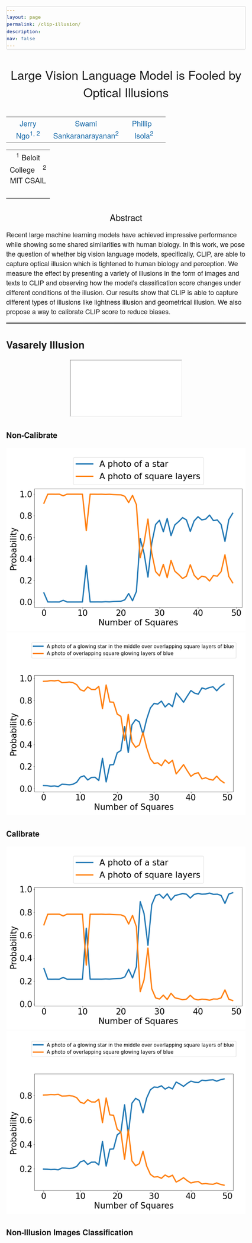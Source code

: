 ```yaml
---
layout: page
permalink: /clip-illusion/
description: 
nav: false
---
```


<script src="http://www.google.com/jsapi" type="text/javascript"></script>
<script type="text/javascript">google.load("jquery", "1.3.2");</script>

<head>
  <meta charset="utf-8">
  <meta http-equiv="x-ua-compatible" content="ie=edge">
  <meta name="viewport" content="width=device-width">
  <title>Project page for Large Vision Language Model is Fooled by Optical Illusions</title>
  <script src="https://polyfill.io/v3/polyfill.min.js?features=es6"></script>
  <script>
  MathJax = {
    loader: {load: ['a11y/semantic-enrich']},
    options: {
      sre: {
        speech: 'shallow'  // one of: 'deep', 'shallow', or 'none'
      },
      renderActions: {
        //
        // Force speech enrichment regardless of the menu settings
        //
        enrich: {'[+]': [
          function (doc) {doc.enrich(true)},
          function (math, doc) {math.enrich(doc, true)}
        ]}
      }
    },
    tex: {inlineMath: [['$', '$'], ['\\(', '\\)']]}
  };
  </script>
  <script id="MathJax-script" async src="https://cdn.jsdelivr.net/npm/mathjax@3/es5/tex-chtml.js"></script>
</head>

<style type="text/css">
	body {
		font-family: "HelveticaNeue-Light", "Helvetica Neue Light", "Helvetica Neue", Helvetica, Arial, "Lucida Grande", sans-serif;
		font-weight:300;
		font-size:18px;
		margin-left: auto;
		margin-right: auto;
		width: 1000px;
	}

	h1 {
		font-weight:300;
		font-size:24px;
	}

	code {
    font-size: 0.8rem;
    margin: 0 0.1rem;
    padding: 0.1rem 0.1rem;
    white-space: nowrap;
    back

	ground: #efefef;
    border: 1px solid #d3d3d3;
    color: #000000;
    border-radius: 3px;
}

pre > code {
    display: block;
    white-space: pre;
    line-height: 1.5;
    padding: 0;
    margin: 0;
    text-align: left;
}

	.disclaimerbox {
		background-color: #eee;
		border: 1px solid #eeeeee;
		border-radius: 10px ;
		-moz-border-radius: 10px ;
		-webkit-border-radius: 10px ;
		padding: 20px;
	}

	video.header-vid {
		height: 140px;
		border: 1px solid black;
		border-radius: 10px ;
		-moz-border-radius: 10px ;
		-webkit-border-radius: 10px ;
	}

	img.header-img {
		height: 140px;
		border: 1px solid black;
		border-radius: 10px ;
		-moz-border-radius: 10px ;
		-webkit-border-radius: 10px ;
	}

	img.rounded {
		border: 1px solid #eeeeee;
		border-radius: 10px ;
		-moz-border-radius: 10px ;
		-webkit-border-radius: 10px ;
	}

	a:link,a:visited
	{
		color: #1367a7;
		text-decoration: none;
	}
	a:hover {
		color: #208799;
	}

	td.dl-link {
		height: 160px;
		text-align: center;
		font-size: 22px;
	}

	.layered-paper-big { /* modified from: http://css-tricks.com/snippets/css/layered-paper/ */
		box-shadow:
		        0px 0px 1px 1px rgba(0,0,0,0.35), /* The top layer shadow */
		        5px 5px 0 0px #fff, /* The second layer */
		        5px 5px 1px 1px rgba(0,0,0,0.35), /* The second layer shadow */
		        10px 10px 0 0px #fff, /* The third layer */
		        10px 10px 1px 1px rgba(0,0,0,0.35), /* The third layer shadow */
		        15px 15px 0 0px #fff, /* The fourth layer */
		        15px 15px 1px 1px rgba(0,0,0,0.35), /* The fourth layer shadow */
		        20px 20px 0 0px #fff, /* The fifth layer */
		        20px 20px 1px 1px rgba(0,0,0,0.35), /* The fifth layer shadow */
		        25px 25px 0 0px #fff, /* The fifth layer */
		        25px 25px 1px 1px rgba(0,0,0,0.35); /* The fifth layer shadow */
		margin-left: 10px;
		margin-right: 45px;
	}


	.layered-paper { /* modified from: http://css-tricks.com/snippets/css/layered-paper/ */
		box-shadow:
		        0px 0px 1px 1px rgba(0,0,0,0.35), /* The top layer shadow */
		        5px 5px 0 0px #fff, /* The second layer */
		        5px 5px 1px 1px rgba(0,0,0,0.35), /* The second layer shadow */
		        10px 10px 0 0px #fff, /* The third layer */
		        10px 10px 1px 1px rgba(0,0,0,0.35); /* The third layer shadow */
		margin-top: 5px;
		margin-left: 10px;
		margin-right: 30px;
		margin-bottom: 5px;
	}

	.vert-cent {
		position: relative;
	    top: 50%;
	    transform: translateY(-50%);
	}

	hr
	{
		border: 0;
		height: 1.5px;
		background-image: linear-gradient(to right, rgba(0, 0, 0, 0), rgba(0, 0, 0, 0.75), rgba(0, 0, 0, 0));
	}

	p.small {
		font-size: 12px
	}
	figure{
  display: inline-block;
}

/* optional, use as required */
figcaption {
  max-width: 100%;
  caption-side: bottom;
}
</style>



<html>
  <head>
		<title>Semantic uncertainty intervals for disentangled latent spaces</title>
  </head>

  <body>
    <br>
    <center>
    <span style="font-size:33px">Large Vision Language Model is Fooled by Optical Illusions</span>
	</center>
	<br> 
  	<table align=center width=700px>
  	 <tr>
		<td align=center width=100px>
		<center>
			<span style="font-size:20px"><a href='https://swamiviv.github.io/'>Jerry Ngo<sup>1, 2</sup></a></span>
		</center>
		</td>
		<td align=center width=100px>
		<center>
		<span style="font-size:20px"><a href='https://swamiviv.github.io/'>Swami Sankaranarayanan<sup>2</sup></a></span>
		</center>
		</td>
		<td align=center width=100px>
		<center>
		<span style="font-size:20px"><a href="http://web.mit.edu/phillipi/">Phillip &nbsp; Isola<sup>2</sup></a></span>
		</center>
		</td>
	</tr>
	</table>
	<table align=center width=700px>
  	 <tr>
		<td align=center width=100px>
		<center>
			<span style="font-size:20px"><sup>1</sup> Beloit College     &nbsp;&nbsp;</span>
			<span style="font-size:20px"><sup>2</sup> MIT CSAIL   &nbsp;&nbsp;</span>
		</center>
		</td>
	 </tr>
	</table>
	<h1><center>Abstract</center></h1>
	Recent large machine learning models have achieved impressive performance while showing some shared similarities with human biology. In this work, we pose the question of whether big vision language models, specifically, CLIP, are able to capture optical illusion which is tightened to human biology and perception. We measure the effect by presenting a variety of illusions in the form of images and texts to CLIP and observing how the model’s classification score changes under different conditions of the illusion. Our results show that CLIP is able to capture different types of illusions like lightness illusion and geometrical illusion. We also propose a way to calibrate CLIP score to reduce biases.
	<hr>
	<h2>Vasarely Illusion</h2>
	<div class="row">
		<div class="col-sm-6">
			<div class="embed-responsive embed-responsive-1by1">
				<center><iframe class="embed-responsive-item" src="/assets/img/projects/clip_illusion/vasarely/display.mp4"></iframe></center>
			</div>
		</div>
	</div>
	<h3>Non-Calibrate</h3>
	<img src="/assets/img/projects/clip_illusion/vasarely/non_vasarely_effect.png" class="img-fluid">
	<img src="/assets/img/projects/clip_illusion/vasarely/non_vasarely_effect_1.png" class="img-fluid">
	<h3>Calibrate</h3>
	<img src="/assets/img/projects/clip_illusion/vasarely/vasarely_effect.png" class="img-fluid">
	<img src="/assets/img/projects/clip_illusion/vasarely/vasarely_effect_1.png" class="img-fluid">
	<h3>Non-Illusion Images Classification</h3>
</body>
</html>